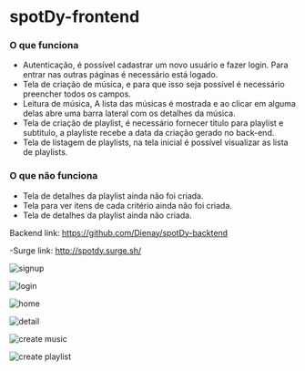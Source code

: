 # spotDy-frontend

### O que funciona
- Autenticação, é possível cadastrar um novo usuário e fazer login. Para entrar nas outras páginas é necessário está logado.
- Tela de criação de música, e para que isso seja possível é necessário preencher todos os campos.
- Leitura de música, A lista das músicas é mostrada e ao clicar em alguma delas abre uma barra lateral com os detalhes da música.
- Tela de criação de playlist, é necessário fornecer titulo para playlist e subtitulo, a playliste recebe a data da criação gerado no back-end.
- Tela de listagem de playlists, na tela inicial é possível visualizar as lista de playlists.
### O que não funciona
- Tela de detalhes da playlist ainda não foi criada.
- Tela para ver itens de cada critério ainda não foi criada.
- Tela de detalhes da playlist ainda não criada.

Backend link: https://github.com/Dienay/spotDy-backtend

-Surge link: http://spotdy.surge.sh/


![signup](https://user-images.githubusercontent.com/2151948/105904609-1e53b180-6000-11eb-9935-350a474aa212.png)

![login](https://user-images.githubusercontent.com/2151948/105904631-23186580-6000-11eb-9a56-9e83ab7a4b79.png)

![home](https://user-images.githubusercontent.com/2151948/105904657-2b70a080-6000-11eb-97ef-491ab3a9f292.png)

![detail](https://user-images.githubusercontent.com/2151948/105904820-6246b680-6000-11eb-8a16-96ec83f171f7.png)

![create music](https://user-images.githubusercontent.com/2151948/105904665-2f9cbe00-6000-11eb-968c-ef4bb84899ec.png)

![create playlist](https://user-images.githubusercontent.com/2151948/105904680-33c8db80-6000-11eb-8fb8-4ff52701790e.png)

